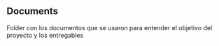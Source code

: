 ## Documents

Folder con los documentos que se usaron para entender el objetivo del proyecto y los entregables
